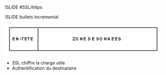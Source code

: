 !SLIDE 
#SSL/https

!SLIDE bullets incremental

![schemaip](schemaip.png)

* SSL chiffre la charge utile
* Authentification du destinataire
